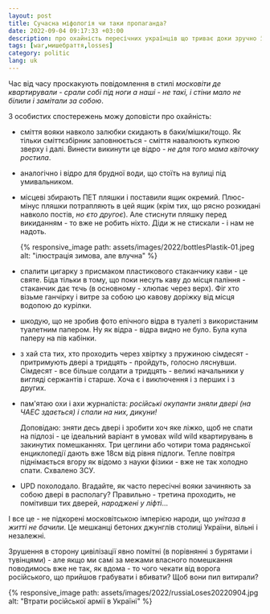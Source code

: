 ```yaml
---
layout: post
title: Сучасна міфологія чи таки пропаганда?
date: 2022-09-04 09:17:33 +03:00
description: про охайність пересічних українців що триває доки зручно її дотримуватись
tags: [war,мишебраття,losses]
category: politic
lang: uk
---
```


Час від часу проскакують повідомлення в стилі _московіти де квартирували - срали собі під ноги а наші - не такі, і стіни мало не білили і замітали за собою_.

З особистих спостережень можу доповісти про охайність:

- сміття вояки навколо залюбки скидають в баки/мішки/тощо.
  Як тільки сміттєзбірник заповнюється - сміття навалюють купкою зверху і далі. 
  Винести викинути це відро - _не для того мама квіточку ростила_.
- аналогічно і відро для брудної води, що стоїть на вулиці під умивальником.
- місцеві збирають ПЕТ пляшки і поставили ящик окремий. 
    Плюс-мінус пляшки потрапляють в цей ящик (крім тих, що рясно розкидані навколо постів, _но єто другоє_).
  Але стиснути пляшку перед викиданням - то вже не робить ніхто.
  Діди ж не стискали - і нам не надоть.
  
  {% responsive_image path: assets/images/2022/bottlesPlastik-01.jpeg alt: "ілюстрація зимова, але влучна" %}
- спалити цигарку з присмаком пластикового стаканчику кави - це святе.
Біда тільки в тому, що поки несуть каву до місця паління - стаканчик дає тєчь (в основному - хлюпає через верх).
Фіг хто візьме ганчірку і витре за собою цю кавову доріжку від місця водопою до курілки.
- шкодую, що не зробив фото епічного відра в туалеті з використаним туалетним папером.
  Ну як відра - відра видно не було.
  Була купа паперу на пів кабінки.
- з хай ста тих, хто проходить через хвіртку з пружиною сімдесят - притримують двері а тридцять - пройдуть, голосно ляснувши.
Сімдесят - все більше солдати а тридцять - великі начальники у вигляді сержантів і старше. 
Хоча є і виключення і з перших і з других.
- пам'ятаю охи і ахи журналіста: _російські окупанти зняли двері (на ЧАЕС здається) і спали на них, дикуни!_

  Доповідаю: зняти десь двері і зробити хоч яке ліжко, щоб не спати на підлозі - це ідеальний варіант в умовах wild wild квартирувань в закинутих помешканнях.
  Три цеглини або чотири тома радянської енциклопедії дають вже 18см від рівня підлоги. 
  Тепле повітря піднімається вгору як відомо з науки фізики - вже не так холодно спати.
  Схвалено ЗСУ.
- UPD похолодало. Вгадайте, як часто пересічні вояки зачиняють за собою двері в располагу? 
  Правильно - третина проходить, не помітивши тих дверей, _народжені у ліфті_... 

І все це - не підкорені московітською імперією народи, що _унітаза в житті не бачили_.
Це мешканці бетоних джунглів столиці України, вільні і незалежні.

Зрушення в сторону цивілізації явно помітні (в порівнянні з бурятами і тувінцями) - але якщо ми самі за межами власного помешкання поводимось вже не так, як вдома - то чого чекати від ворога російського, що прийшов грабувати і вбивати? 
Щоб вони пил витирали?

{% responsive_image path: assets/images/2022/russiaLoses20220904.jpg alt: "Втрати російської армії в Україні" %}
